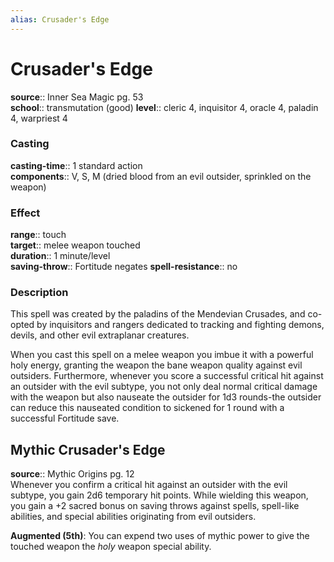 ```yaml
---
alias: Crusader's Edge
---
```


# Crusader's Edge 

**source**:: Inner Sea Magic pg. 53  
**school**:: transmutation (good)
**level**:: cleric 4, inquisitor 4, oracle 4, paladin 4, warpriest 4

### Casting 

**casting-time**:: 1 standard action  
**components**:: V, S, M (dried blood from an evil outsider, sprinkled on the weapon)

### Effect 

**range**:: touch  
**target**:: melee weapon touched  
**duration**:: 1 minute/level  
**saving-throw**:: Fortitude negates
**spell-resistance**:: no

### Description 

This spell was created by the paladins of the Mendevian Crusades, and co-opted by inquisitors and rangers dedicated to tracking and fighting demons, devils, and other evil extraplanar creatures.  
  
When you cast this spell on a melee weapon you imbue it with a powerful holy energy, granting the weapon the bane weapon quality against evil outsiders. Furthermore, whenever you score a successful critical hit against an outsider with the evil subtype, you not only deal normal critical damage with the weapon but also nauseate the outsider for 1d3 rounds-the outsider can reduce this nauseated condition to sickened for 1 round with a successful Fortitude save.

## Mythic Crusader's Edge 

**source**:: Mythic Origins pg. 12  
Whenever you confirm a critical hit against an outsider with the evil subtype, you gain 2d6 temporary hit points. While wielding this weapon, you gain a +2 sacred bonus on saving throws against spells, spell-like abilities, and special abilities originating from evil outsiders.  
  
**Augmented (5th)**: You can expend two uses of mythic power to give the touched weapon the *holy* weapon special ability.
